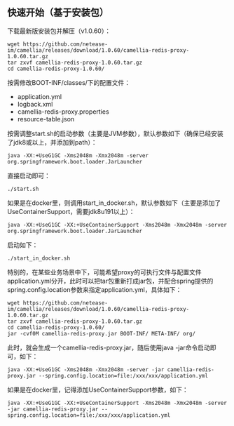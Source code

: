 
## 快速开始（基于安装包）

下载最新版安装包并解压（v1.0.60）：
```
wget https://github.com/netease-im/camellia/releases/download/1.0.60/camellia-redis-proxy-1.0.60.tar.gz
tar zxvf camellia-redis-proxy-1.0.60.tar.gz
cd camellia-redis-proxy-1.0.60/
```
按需修改BOOT-INF/classes/下的配置文件：
* application.yml
* logback.xml
* camellia-redis-proxy.properties
* resource-table.json

按需调整start.sh的启动参数（主要是JVM参数），默认参数如下（确保已经安装了jdk8或以上，并添加到path）：
```
java -XX:+UseG1GC -Xms2048m -Xmx2048m -server org.springframework.boot.loader.JarLauncher
```
直接启动即可：
```
./start.sh
```

如果是在docker里，则调用start_in_docker.sh，默认参数如下（主要是添加了UseContainerSupport，需要jdk8u191以上）：
```
java -XX:+UseG1GC -XX:+UseContainerSupport -Xms2048m -Xmx2048m -server org.springframework.boot.loader.JarLauncher
```
启动如下：
```
./start_in_docker.sh
```


特别的，在某些业务场景中下，可能希望proxy的可执行文件与配置文件application.yml分开，此时可以把tar包重新打成jar包，并配合spring提供的spring.config.location参数来指定application.yml，具体如下：
```
wget https://github.com/netease-im/camellia/releases/download/1.0.60/camellia-redis-proxy-1.0.60.tar.gz
tar zxvf camellia-redis-proxy-1.0.60.tar.gz
cd camellia-redis-proxy-1.0.60/
jar -cvf0M camellia-redis-proxy.jar BOOT-INF/ META-INF/ org/
```
此时，就会生成一个camellia-redis-proxy.jar，随后使用java -jar命令启动即可，如下：
```
java -XX:+UseG1GC -Xms2048m -Xmx2048m -server -jar camellia-redis-proxy.jar --spring.config.location=file:/xxx/xxx/application.yml
```
如果是在docker里，记得添加UseContainerSupport参数，如下：
```
java -XX:+UseG1GC -XX:+UseContainerSupport -Xms2048m -Xmx2048m -server -jar camellia-redis-proxy.jar --spring.config.location=file:/xxx/xxx/application.yml
```